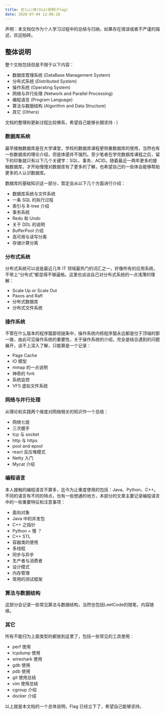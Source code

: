 ```yaml
---
title: 总(Li)体(Xia)说明(Flag)
date: 2020-07-04 12:06:18
---
```

声明：本文档仅作为个人学习过程中的总结与归纳，如果存在错误或者不严谨的描述，欢迎拍砖。

## 整体说明

整个文档包括但是不限于以下内容：

- 数据库管理系统 (DataBase Management System)
- 分布式系统 (Distributed System)
- 操作系统 (Operating System)
- 网络与并行处理 (Network and Parallel Processing)
- 编程语言 (Program Language)
- 算法与数据结构 (Algorithm and Data Structure)
- 其它 (Others)

<!-- more -->

文档的整理和更新过程比较佛系，希望自己能够长期坚持 : )

### 数据库系统

最早接触数据库是在大学课堂，学校的数据库课程更侧重数据库的使用，当然也有一些数据库的理论介绍，但是体感并不强烈。至少笔者在学完数据库课程之后，留下的印象就只有以下几个关键字：SQL、事务、ACID。随着最近一两年更多的接触数据库，才开始慢慢对数据库有了更多的了解，也希望自己的一些体会能够帮助更多的人认识数据库。

数据库的基础知识这一部分，暂定会从以下几个方面进行介绍：

- 数据库系统与文件系统
- 一条 SQL 的执行过程
- 索引与 B-tree 介绍
- 事务系统
- Redo 和 Undo
- 关于 DDL 的说明
- BufferPool 介绍
- 高可用与读写分离
- 存储计算分离

### 分布式系统

分布式系统可以说是最近几年 IT 领域最热门的词汇之一，好像所有的应用系统，不带上“分布式”都显得不够逼格。这里也谈谈自己对分布式系统的一点浅薄的理解：

- Scale Up or Scale Out
- Paxos and Raft
- 分布式数据库
- 分布式文件系统

### 操作系统

不管在什么版本的程序猿鄙视链条中，操作系统内核程序猿永远都是位于顶端的那一拨，由此可见操作系统的重要性，关于操作系统的介绍，完全是结合遇到的问题展开，谈不上深入了解，只能算是一个记录：

- Page Cache
- IO 模型
- mmap 的一点说明
- 神奇的 fork
- 系统监控
- VFS 虚拟文件系统

### 网络与并行处理

从理论和实践两个维度对网络相关的知识作一个总结：

- 网络七层
- 三次握手
- tcp 与 socket
- http 与 https
- pool and epool
- react 反应堆模式
- Netty 入门
- Mycat 介绍

### 编程语言

本人接触的编程语言不算多，迄今为止重度使用的包括：Java、Python、C++。不同的语言有不同的特点，也有一些想通的地方，本部分的文章主要记录编程语言中的一些重要特征和注意事项：

- 面向对象
- Java 中的并发包
- C++ 之指针
- Python = 慢 ？
- C++ STL
- 容器类的使用
- 多线程
- 同步与异步
- 生产者与消费者
- 设计模式
- 内存管理
- 常用的测试框架

### 算法与数据结构

这部分会记录一些常见算法与数据结构，当然也包括LeetCode的随笔，内容随缘。

### 其它

所有不能归为上面类型的都放到这里了，包括一些常见的工具使用：

- perf 使用
- tcpdump 使用
- wireshark 使用
- gdb 使用
- pdb 使用
- git 使用总结
- vim 使用总结
- cgroup 介绍
- docker 介绍

以上就是本文档的一个总体说明，Flag 已经立下了，希望自己能够坚持。